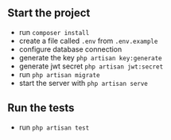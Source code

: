 ## Start the project
- run `composer install`
- create a file called `.env` from `.env.example`
- configure database connection
- generate the key `php artisan key:generate`
- generate jwt secret `php artisan jwt:secret`
- run `php artisan migrate`
- start the server with `php artisan serve`

## Run the tests
- run `php artisan test`

